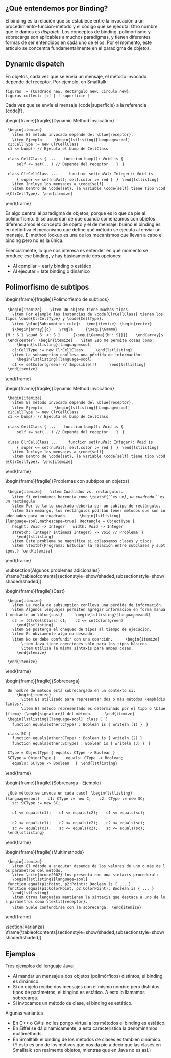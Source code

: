 ¿Qué entendemos por Binding?
----------------------------

El binding es la relación que se establece entre la invocación a un procedimiento-función-método y el código que se ejecuta. Otro nombre que le damos es *dispatch*. Los conceptos de binding, polimorfismo y sobrecarga son aplicables a muchos paradigmas, y tienen diferentes formas de ser entendidos en cada uno de ellos. Por el momento, este artículo se concentra fundamentalmente en el paradigma de objetos.

Dynamic dispatch
----------------

En objetos, cada vez que se envía un mensaje, el método invocado depende del receptor. Por ejemplo, en Smalltalk:

`figuras := {Cuadrado new. Rectangulo new. Circulo new}.`
`figuras collect: [:f | f superficie ]`

Cada vez que se envíe el mensaje {code|superficie} a la referencia {code|f}.

\\begin{frame}\[fragile\]{Dynamic Method Invocation}

` \begin{itemize}`
`   \item El método invocado depende del \blue{receptor}.`
`   \item Ejemplo`
`     \begin{lstlisting}[language=sool]`
` c1:CellType := new ClrCellClass`
` c1 <= bump() // Ejecuta el bump de CellClass`

` class CellClass { ...`
`   function bump(): Void is { `
`     self <= set(...) // Depende del receptor`
`   }`
` }`

` class ClrCellClass ... `
`   function set(nuVal: Integer): Void is`
`     { super <= set(nuVal); self.color := red }`
` }`
` \end{lstlisting}`
`   \item Incluye los mensajes a \code{self}`
`   \item Dentro de \code{set}, la variable \code{self} tiene tipo \code{ClrCellType}.`
` \end{itemize}`

\\end{frame}

Es algo central al paradigma de objetos, porque es lo que da pie al polimorfismo. Si se acuerdan de que cuando comenzamos con objetos diferenciamos el concepto de objeto y el de mensaje: bueno el binding es en definitiva el mecanismo que define qué método se ejecuta al enviar un mensaje. El method lookup es una de los mecanismos que llevan a cabo el binding pero no es la única.

Esencialmente, lo que nos interesa es entender en qué momento se produce ese binding, y hay básicamente dos opciones:

-   Al compilar = early binding o estático
-   Al ejecutar = late binding o dinámico

Polimorfismo de subtipos
------------------------

\\begin{frame}\[fragile\]{Polimorfismo de subtipos}

` \begin{itemize}`
`   \item Un objeto tiene muchos tipos.`
`   \item Por ejemplo las instancias de \code{ClrCellClass} tienen los tipos \code{ClrCellType} y \code{CellType}.`
`   \item \blue{Subsumption rule}: `
` \end{itemize}`
` \begin{center}`
`   $\begin{array}{c}`
`   \regla`
`     {\sequ{\Gamma}{M : S'} \quad S' <: S }`
`     {\sequ{\Gamma}{M : S}}{}`
`   \end{array}$`
` \end{center}`
` \begin{itemize}`
`   \item Eso me permite cosas como:`
`     \begin{lstlisting}[language=sool]`
`   c1:CellType := new ClrCellClass`
`     \end{lstlisting}`
`   \item La subsumption conlleva una pérdida de información:`
`     \begin{lstlisting}[language=sool]`
`   c1 <= setColor(green) // Imposible!!!`
`     \end{lstlisting}`
` \end{itemize}`

\\end{frame}

\\begin{frame}\[fragile\]{Dynamic Method Invocation}

` \begin{itemize}`
`   \item El método invocado depende del \blue{receptor}.`
`   \item Ejemplo`
`     \begin{lstlisting}[language=sool]`
` c1:CellType := new ClrCellClass`
` c1 <= bump() // Ejecuta el bump de CellClass`

` class CellClass { ...`
`   function bump(): Void is { `
`     self <= set(...) // Depende del receptor`
`   }`
` }`

` class ClrCellClass ... `
`   function set(nuVal: Integer): Void is`
`     { super <= set(nuVal); self.color := red }`
` }`
` \end{lstlisting}`
`   \item Incluye los mensajes a \code{self}`
`   \item Dentro de \code{set}, la variable \code{self} tiene tipo \code{ClrCellType}.`
` \end{itemize}`

\\end{frame}

\\begin{frame}\[fragile\]{Problemas con subtipos en objetos}

` \begin{itemize}`
`   \item Cuadrados vs. rectángulos.`
```    \item Si entendemos herencia como \textbf{``es un ```*`},` `un` `cuadrado` ``` ``es ``` `un`*` rectángulo`
`   \item Por lo tanto cuadrado debería ser un subtipo de rectángulo.`
`   \item Sin embargo, los rectángulos podrían tener métodos que son inadecuados para un cuadrado.`
`     \begin{lstlisting}[language=sool,mathescape=true]`
` Rectangle = ObjectType { `
`   height: Void -> Integer`
`   width: Void -> Integer`
`   stretch: (Integer $\times$ Integer) -> Void // Problema`
` } `
`     \end{lstlisting}`
`   \item Este problema se magnifica si colapsamos clases y tipos.`
`   \item \textbf{Programa: Estudiar la relación entre subclases y subtipos.}`
` \end{itemize}`

\\end{frame}

\\subsection{Algunos problemas adicionales} \\frame{\\tableofcontents\[sectionstyle=show/shaded,subsectionstyle=show/shaded/shaded\]}

\\begin{frame}\[fragile\]{Cast}

` \begin{itemize}`
`   \item La regla de subsumption conlleva una pérdida de información.`
`   \item Algunos lenguajes permiten agregar información en forma manual mediante un \blue{cast}`
`     \begin{lstlisting}[language=sool]`
`   c2 := (ClrCellClass) c1;`
`   c2 <= setColor(green) `
`     \end{lstlisting}`
`   \item Se posterga el chequeo de tipos al tiempo de ejecución.`
`   \item Es obviamente algo no deseado.`
`   \item No se debe confundir con una coerción.`
`     \begin{itemize}`
`       \item Java tiene coerciones sólo para los tipos básicos`
`       \item Utiliza la misma sintaxis para ambas cosas.`
`     \end{itemize}`

` \end{itemize}`

\\end{frame}

\\begin{frame}\[fragile\]{Sobrecarga}

` Un nombre de método está sobrecargado en un contexto si:`
`     \begin{itemize}`
`       \item Es utilizado para representar dos o más métodos \emph{distintos}.`
`       \item El método representado es determinado por el tipo o \blue{firma} (\emph{signature}) del método.`
`     \end{itemize}`
` \begin{lstlisting}[language=sool]`
` class C {`
`   function equals(other:CType) : Boolean is { writeln (1) }`
` }`

` class SC {`
`   function equals(other:CType) : Boolean is { writeln (2) }`
`   function equals(other:SCType) : Boolean is { writeln (3) }`
` }`

` CType = ObjectType { equals: CType -> Boolean }`
` SCType = ObjectType { `
`   equals: CType -> Boolean;`
`   equals: SCType -> Boolean `
` }`
` \end{lstlisting}`

\\end{frame}

\\begin{frame}\[fragile\]{Sobrecarga - Ejemplo}

` ¿Qué método se invoca en cada caso?`
` \begin{lstlisting}[language=sool]`
`   c1: CType := new C;`
`   c2: CType := new SC;`
`   sc: SCType := new SC;`

`   c1 <= equals(c1);`
`   c1 <= equals(c2);`
`   c1 <= equals(sc);`

`   c2 <= equals(c1);`
`   c2 <= equals(c2);`
`   c2 <= equals(sc);`
`   `
`   sc <= equals(c1);`
`   sc <= equals(c2);`
`   sc <= equals(sc);`
` \end{lstlisting}`

\\end{frame}

\\begin{frame}\[fragile\]{Multimethods}

` \begin{itemize}`
`   \item El método a ejecutar depende de los valores de uno o más de los parámetros del método.`
`   \item \cite{bruce2002} los presenta con una sintaxis procedural:`
`   \begin{lstlisting}[language=sool]`
` function equal(p1:Point, p2:Point): Boolean is { ... }`
` function equal(p1:ColorPoint, p2:ColorPoint): Boolean is { ... }`
`   \end{lstlisting}`
`   \item Otros lenguajes mantienen la sintaxis que destaca a uno de los parámetros como \textit{receptor}.`
`   \item Suele confundirse con la sobrecarga.`
` \end{itemize}`

\\end{frame}

\\section{Varianza} \\frame{\\tableofcontents\[sectionstyle=show/shaded,subsectionstyle=show/shaded/shaded\]}

Ejemplos
--------

Tres ejemplos del lenguaje Java:

-   Al mandar un mensaje a dos objetos (polimórficos) distintos, el binding es dinámico.
-   Si un objeto recibe dos mensajes con el mismo nombre pero distintos tipos de parámetros, el bingind es estático. A esto lo llamamos sobrecarga.
-   Si invocamos un método de clase, el binding es estático.

Algunas variantes

-   En C++ o C\# si no les pongo virtual a los métodos el binding es estático.
-   En Eiffel se dá dinámicamente, a esta característica la denominamos multimethods.
-   En Smalltalk el binding de los métodos de clases es también dinámico. (Y esto es uno de los motivos que nos da pie a decir que las clases en Smalltalk son realmente objetos, mientras que en Java no es así.)

